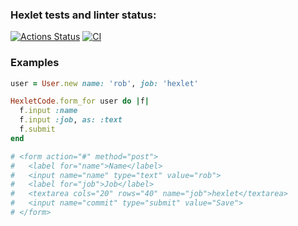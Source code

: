 ### Hexlet tests and linter status:
[![Actions Status](https://github.com/anvkos/rails-project-lvl1/workflows/hexlet-check/badge.svg)](https://github.com/anvkos/rails-project-lvl1/actions)
[![CI](https://github.com/anvkos/rails-project-lvl1/actions/workflows/main.yml/badge.svg?event=push)](https://github.com/anvkos/rails-project-lvl1/actions/workflows/main.yml)

### Examples

```ruby
user = User.new name: 'rob', job: 'hexlet'

HexletCode.form_for user do |f|
  f.input :name
  f.input :job, as: :text
  f.submit
end

# <form action="#" method="post">
#   <label for="name">Name</label>
#   <input name="name" type="text" value="rob">
#   <label for="job">Job</label>
#   <textarea cols="20" rows="40" name="job">hexlet</textarea>
#   <input name="commit" type="submit" value="Save">
# </form>
```